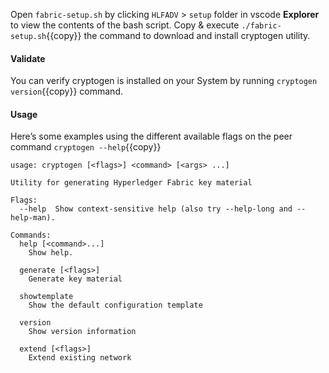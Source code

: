 

Open `fabric-setup.sh` by clicking `HLFADV` > `setup` folder in vscode **Explorer** to view the contents of the bash script. Copy & execute `./fabric-setup.sh`{{copy}} the command to download and install cryptogen utility.

#### Validate
You can verify cryptogen is installed on your System by running `cryptogen version`{{copy}} command.

#### Usage
Here’s some examples using the different available flags on the peer command `cryptogen --help`{{copy}}

```
usage: cryptogen [<flags>] <command> [<args> ...]

Utility for generating Hyperledger Fabric key material

Flags:
  --help  Show context-sensitive help (also try --help-long and --help-man).

Commands:
  help [<command>...]
    Show help.

  generate [<flags>]
    Generate key material

  showtemplate
    Show the default configuration template

  version
    Show version information

  extend [<flags>]
    Extend existing network
```